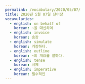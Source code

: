 ```yaml
---
permalink: /vocabulary/2020/05/07/
title: 2020년 5월 07일 단어장
vocavularies:
  - english: on behalf of
    korean: ~을 대신하여
  - english: invoice
    korean: 송장
  - english: simulate
    korean: 가장하다.
  - english: outline
    korean: ~의 개요를 말하다.
  - english: tense
    korean: 시제
  - english: imperative
    korean: 필수적인
---
```

